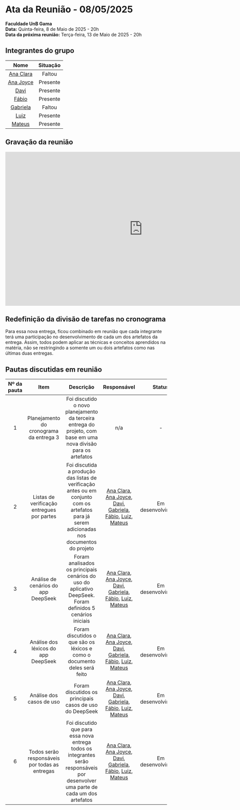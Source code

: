# Ata da Reunião - 08/05/2025

**Faculdade UnB Gama**  
**Data:** Quinta-feira, 8 de Maio de 2025 - 20h  
**Data da próxima reunião:** Terça-feira, 13 de Maio de 2025 - 20h  

## Integrantes do grupo

| Nome | Situação|
|:----:|:-------:|
| [Ana Clara](https://github.com/anabborges) | Faltou |
| [Ana Joyce](https://github.com/anajoyceamorim) | Presente |
| [Davi](https://github.com/daviRolvr) | Presente |
| [Fábio](https://github.com/fabinsz) | Presente |
| [Gabriela](https://github.com/gaubiela) | Faltou |
| [Luiz](https://github.com/luizfaria1989) | Presente |
| [Mateus](https://github.com/MVConsorte) | Presente |

## Gravação da reunião

<iframe width="853" height="480" src="https://www.youtube.com/embed/fm60Om131hs" title="Reunião 08/05" frameborder="0" allow="accelerometer; autoplay; clipboard-write; encrypted-media; gyroscope; picture-in-picture; web-share" referrerpolicy="strict-origin-when-cross-origin" allowfullscreen></iframe>

## Redefinição da divisão de tarefas no cronograma

Para essa nova entrega, ficou combinado em reunião que cada integrante terá uma participação no desenvolvimento de cada um dos artefatos da entrega. Assim, todos podem aplicar as técnicas e conceitos aprendidos na matéria, não se restringindo a somente um ou dois artefatos como nas últimas duas entregas.

## Pautas discutidas em reunião

| Nº da pauta | Item                        | Descrição                                                                                     | Responsável                    | Status              |
|:-----------:|:---------------------------:|:---------------------------------------------------------------------------------------------:|:------------------------------:|:-------------------:|
| 1           | Planejamento do cronograma da entrega 3 | Foi discutido o novo planejamento da terceira entrega do projeto, com base em uma nova divisão para os artefatos | n/a                                                        | -                  |
| 2           | Listas de verificação entregues por partes | Foi discutida a produção das listas de verificação antes ou em conjunto com os artefatos para já serem adicionadas nos documentos do projeto | [Ana Clara](https://github.com/anabborges), [Ana Joyce](https://github.com/anajoyceamorim), [Davi](https://github.com/daviRolvr), [Gabriela](https://github.com/gaubiela), [Fábio](https://github.com/fabinsz), [Luiz](https://github.com/luizfaria1989), [Mateus](https://github.com/MVConsorte) | Em desenvolvimento |
| 3           | Análise de cenários do app DeepSeek  | Foram analisados os principais cenários do uso do aplicativo DeepSeek. Foram definidos 5 cenários iniciais | [Ana Clara](https://github.com/anabborges), [Ana Joyce](https://github.com/anajoyceamorim), [Davi](https://github.com/daviRolvr), [Gabriela](https://github.com/gaubiela), [Fábio](https://github.com/fabinsz), [Luiz](https://github.com/luizfaria1989), [Mateus](https://github.com/MVConsorte) | Em desenvolvimento |
| 4           | Análise dos léxicos do app DeepSeek  | Foram discutidos o que são os léxicos e como o documento deles será feito                            | [Ana Clara](https://github.com/anabborges), [Ana Joyce](https://github.com/anajoyceamorim), [Davi](https://github.com/daviRolvr), [Gabriela](https://github.com/gaubiela), [Fábio](https://github.com/fabinsz), [Luiz](https://github.com/luizfaria1989), [Mateus](https://github.com/MVConsorte) | Em desenvolvimento |
| 5           | Análise dos casos de uso              | Foram discutidos os principais casos de uso do DeepSeek                                             | [Ana Clara](https://github.com/anabborges), [Ana Joyce](https://github.com/anajoyceamorim), [Davi](https://github.com/daviRolvr), [Gabriela](https://github.com/gaubiela), [Fábio](https://github.com/fabinsz), [Luiz](https://github.com/luizfaria1989), [Mateus](https://github.com/MVConsorte) | Em desenvolvimento |
| 6           | Todos serão responsáveis por todas as entregas | Foi discutido que para essa nova entrega todos os integrantes serão responsáveis por desenvolver uma parte de cada um dos artefatos | [Ana Clara](https://github.com/anabborges), [Ana Joyce](https://github.com/anajoyceamorim), [Davi](https://github.com/daviRolvr), [Gabriela](https://github.com/gaubiela), [Fábio](https://github.com/fabinsz), [Luiz](https://github.com/luizfaria1989), [Mateus](https://github.com/MVConsorte) | Em desenvolvimento |